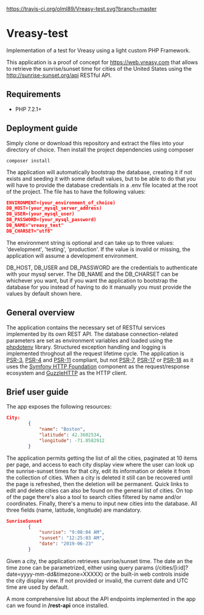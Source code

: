 https://travis-ci.org/olml89/Vreasy-test.svg?branch=master

# Vreasy-test
Implementation of a test for Vreasy using a light custom PHP Framework.

This application is a proof of concept for https://web.vreasy.com that allows to retrieve the sunrise/sunset time for cities of the United States using the http://sunrise-sunset.org/api RESTful API.

## Requirements
- PHP 7.2.1+

## Deployment guide
Simply clone or download this repository and extract the files into your directory of choice. Then install the project dependencies using composer

```console
composer install
```
The application will automatically bootstrap the database, creating it if not exists and seeding it with some default values, but to be able to do that you will have to provide the database credentials in a .env file located at the root of the project. The file has to have the following values:
```json
ENVIRONMENT=(your_environment_of_choice)
DB_HOST=(your_mysql_server_address)
DB_USER=(your_mysql_user)
DB_PASSWORD=(your_mysql_password)
DB_NAME="vreasy_test"
DB_CHARSET="utf8"
```
The environment string is optional and can take up to three values: 'development', 'testing', 'production'. If the value is invalid or missing, the application will assume a development environment.

DB_HOST, DB_USER and DB_PASSWORD are the credentials to authenticate with your mysql server. The DB_NAME and the DB_CHARSET can be whichever you want, but if you want the application to bootstrap the database for you instead of having to do it manually you must provide the values by default shown here.

## General overview

The application contains the necessary set of RESTful services implemented by its own REST API. The database connection-related parameters are set as environment variables and loaded using the [phpdotenv](https://github.com/vlucas/phpdotenv) library. Structured exception handling and logging is implemented throghout all the request lifetime cycle. The application is [PSR-3](https://www.php-fig.org/psr/psr-3), [PSR-4](https://www.php-fig.org/psr/psr-4) and [PSR-11](https://www.php-fig.org/psr/psr-11) compliant, but not [PSR-7](https://www.php-fig.org/psr/psr-7), [PSR-17](https://www.php-fig.org/psr/psr-17) or [PSR-18](https://www.php-fig.org/psr/psr-18) as it uses the [Symfony HTTP Foundation](https://github.com/symfony/http-foundation) component as the request/response ecosystem and [GuzzleHTTP](https://github.com/guzzle/guzzle) as the HTTP client. 

## Brief user guide
The app exposes the following resources: 
```json
City:
		{
			"name": "Boston",
			"latitude": 42.3602534,
			"longitude": -71.0582912
		}	
```
The application permits getting the list of all the cities, paginated at 10 items per page, and access to each city display view where the user can look up the sunrise-sunset times for that city, edit its information or delete it from the collection of cities. When a city is deleted it still can be recovered until the page is refreshed, then the deletion will be permanent. Quick links to edit and delete cities can also be found on the general list of cities. On top of the page there's also a tool to search cities filtered by name and/or coordinates. Finally, there's a menu to input new cities into the database. All three fields (name, latitude, longitude) are mandatory. 
```json
SunriseSunset
		{
			"sunrise": "9:08:04 AM",
			"sunset": "12:25:03 AM",
			"date": "2019-06-23"
		}	
```
Given a city, the application retrieves sunrise/sunset time. The date an the time zone can be parametrized, either using query params (/cities/[i:id]?date=yyyy-mm-dd&timezone=XXXXX) or the built-in web controls inside the city display view. If not provided or invalid, the current date and UTC time are used by default. 

A more comprehensive list about the API endpoints implemented in the app can we found in **/rest-api** once installed.



